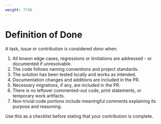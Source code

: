 ```yaml
---
weight: 7740
---
```


# Definition of Done

A task, issue or contribution is considered _done_ when:

1. All knwon edge cases, regressions or limitations are addressed  - or documented if unresolvable.
2. The code follows naming conventions and project standards.
3. The solution has been tested locally and works as intended.
4. Documentation changes and additions are included in the PR.
5. Necessary migrations, if any, are included in the PR.
6. There is no leftover commented-out code, print statements, or temporary work artifacts.
7. Non-trivial code portions include meaningful comments explaining its purpose and reasoning.

Use this as a checklist before stating that your contribution is complete.
